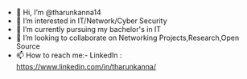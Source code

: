 - 👋 Hi, I’m @tharunkanna14
- 👀 I’m interested in IT/Network/Cyber Security
- 🌱 I’m currently pursuing my bachelor's in IT
- 💞️ I’m looking to collaborate on Networking Projects,Research,Open Source
- 📫 How to reach me:-
                      LinkedIn : https://www.linkedin.com/in/tharunkanna/

<!---
tharunkanna14/tharunkanna14 is a ✨ special ✨ repository because its `README.md` (this file) appears on your GitHub profile.
You can click the Preview link to take a look at your changes.
--->
